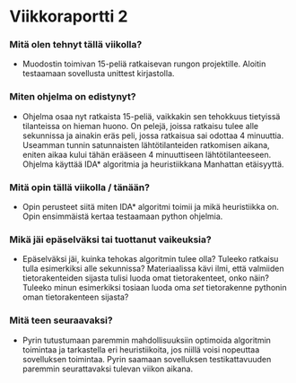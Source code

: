 # Viikkoraportti 2

### Mitä olen tehnyt tällä viikolla?
* Muodostin toimivan 15-peliä ratkaisevan rungon projektille. Aloitin testaamaan sovellusta unittest kirjastolla.

### Miten ohjelma on edistynyt?
* Ohjelma osaa nyt ratkaista 15-peliä, vaikkakin sen tehokkuus tietyissä tilanteissa on hieman huono. On pelejä, joissa ratkaisu tulee alle sekunnissa ja ainakin eräs peli, jossa ratkaisua sai odottaa 4 minuuttia. Useamman tunnin satunnaisten lähtötilanteiden ratkomisen aikana, eniten aikaa kului tähän erääseen 4 minuuttiseen lähtötilanteeseen. Ohjelma käyttää IDA* algoritmia ja heuristiikkana Manhattan etäisyyttä.

### Mitä opin tällä viikolla / tänään?
* Opin perusteet siitä miten IDA* algoritmi toimii ja mikä heuristiikka on. Opin ensimmäistä kertaa testaamaan python ohjelmia.

### Mikä jäi epäselväksi tai tuottanut vaikeuksia?
* Epäselväksi jäi, kuinka tehokas algoritmin tulee olla? Tuleeko ratkaisu tulla esimerkiksi alle sekunnissa? Materiaalissa kävi ilmi, että valmiiden tietorakenteiden sijasta tulisi luoda omat tietorakenteet, onko näin? Tuleeko minun esimerkiksi tosiaan luoda oma *set* tietorakenne pythonin oman tietorakenteen sijasta?

### Mitä teen seuraavaksi?
* Pyrin tutustumaan paremmin mahdollisuuksiin optimoida algoritmin toimintaa ja tarkastella eri heuristiikoita, jos niillä voisi nopeuttaa sovelluksen toimintaa. Pyrin saamaan sovelluksen testikattavuuden paremmin seurattavaksi tulevan viikon aikana.
